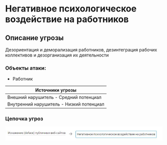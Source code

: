 # Негативное психологическое воздействие на работников

## Описание угрозы
Дезориентация и деморализация работников, дезинтеграция рабочих коллективов и дезорганизация их деятельности

### Объекты атаки:
+ Работник


|Источники угрозы|
|-|
|Внешний нарушитель - Средний потенциал|
|Внутренний нарушитель - Низкий потенциал|

### Цепочка угроз
![Цепочка угроз](image/img13.JPG "Цепочка угроз")
